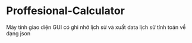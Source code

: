 # Proffesional-Calculator
Máy tính giao diện GUI có ghi nhớ lịch sử và xuất data lịch sử tính toán về dạng json
